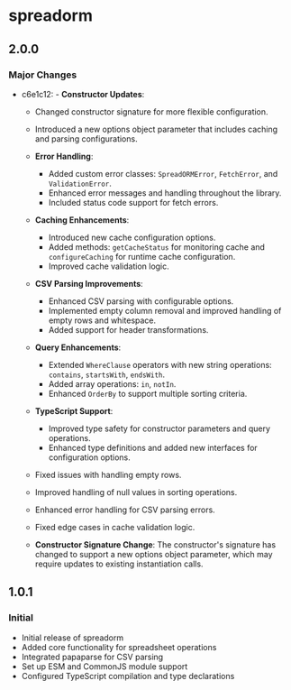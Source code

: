 # spreadorm

## 2.0.0

### Major Changes

- c6e1c12: - **Constructor Updates**:

  - Changed constructor signature for more flexible configuration.
  - Introduced a new options object parameter that includes caching and parsing configurations.
  - **Error Handling**:
    - Added custom error classes: `SpreadORMError`, `FetchError`, and `ValidationError`.
    - Enhanced error messages and handling throughout the library.
    - Included status code support for fetch errors.
  - **Caching Enhancements**:
    - Introduced new cache configuration options.
    - Added methods: `getCacheStatus` for monitoring cache and `configureCaching` for runtime cache configuration.
    - Improved cache validation logic.
  - **CSV Parsing Improvements**:
    - Enhanced CSV parsing with configurable options.
    - Implemented empty column removal and improved handling of empty rows and whitespace.
    - Added support for header transformations.
  - **Query Enhancements**:
    - Extended `WhereClause` operators with new string operations: `contains`, `startsWith`, `endsWith`.
    - Added array operations: `in`, `notIn`.
    - Enhanced `OrderBy` to support multiple sorting criteria.
  - **TypeScript Support**:

    - Improved type safety for constructor parameters and query operations.
    - Enhanced type definitions and added new interfaces for configuration options.

  - Fixed issues with handling empty rows.
  - Improved handling of null values in sorting operations.
  - Enhanced error handling for CSV parsing errors.
  - Fixed edge cases in cache validation logic.
  - **Constructor Signature Change**: The constructor's signature has changed to support a new options object parameter, which may require updates to existing instantiation calls.

## 1.0.1

### Initial

- Initial release of spreadorm
- Added core functionality for spreadsheet operations
- Integrated papaparse for CSV parsing
- Set up ESM and CommonJS module support
- Configured TypeScript compilation and type declarations
